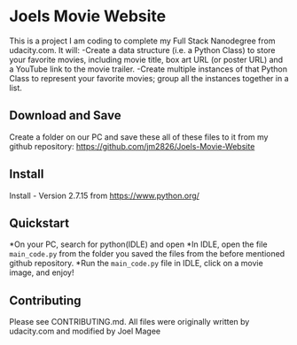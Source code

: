 # Joels Movie Website

This is a project I am coding to complete my Full Stack Nanodegree from udacity.com.
It will:
-Create a data structure (i.e. a Python Class) to store your favorite movies, including movie title, box art URL (or poster URL) and a YouTube link to the movie trailer.
-Create multiple instances of that Python Class to represent your favorite movies; group all the instances together in a list.


## Download and Save

Create a folder on our PC and save these all of these files to it from my github repository:
https://github.com/jm2826/Joels-Movie-Website

## Install

Install - Version 2.7.15 from https://www.python.org/

## Quickstart
*On your PC, search for python(IDLE) and open
*In IDLE, open the file `main_code.py` from the folder you saved the files from the before mentioned github repository.
*Run the `main_code.py` file in IDLE, click on a movie image, and enjoy!




## Contributing
Please see CONTRIBUTING.md.
All files were originally written by udacity.com and modified by Joel Magee
